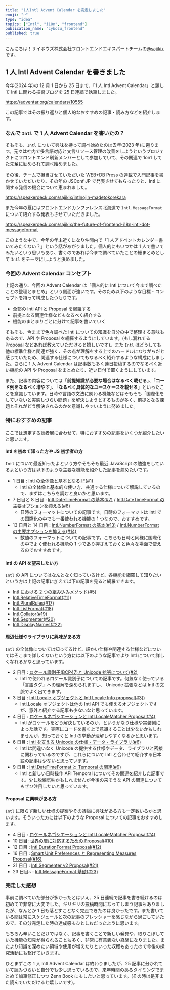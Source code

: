 ```yaml
---
title: "1人Intl Advent Calendar を完走しました"
emoji: "↩️"
type: "idea"
topics: ["Intl", "i18n", "frontend"]
publication_name: "cybozu_frontend"
published: true
---
```


こんにちは！サイボウズ株式会社フロントエンドエキスパートチームの[@sajikix](https://x.com/sajikix)です。

## 1 人 Intl Advent Calendar を書きました

今年(2024 年)の 12 月 1 日から 25 日まで、「1 人 Intl Advent Calendar」と題して Intl に関わる技術ブログを 25 日連続で執筆しました。

https://adventar.org/calendars/10555

この記事ではその振り返りと個人的なおすすめの記事・読み方などを紹介します。

### なんで `Intl` で 1 人 Advent Calendar を書いたの？

そもそも、`Intl` について興味を持って調べ始めたのは去年(2023 年)に遡ります。元々は社内で多言語対応と文言リソース管理の改善をしようというプロジェクトにフロントエンド刷新メンバーとして参加していて、その関連で 1on1 してた先輩に勧められて調べ始めました。

その後、チームで担当させていただいた WEB+DB Press の連載で入門記事を書かせていただいたり、その年の JSConf JP で発表させてもらったりと、Intl に関する発信の機会について恵まれました。

https://speakerdeck.com/sajikix/intlnojin-madetokorekara

また今年の夏にはフロントエンドカンファレンス北海道で `Intl.MessageFormat` について紹介する発表もさせていただきました。

https://speakerdeck.com/sajikix/the-future-of-frontend-i18n-intl-dot-messageformat

このような中で、今年の年末近くになり仲間内で「1 人アドベントカレンダー書いてみたくない？」という話があがりました。個人的にもいつかは 1 人で書いてみたいという思いもあり、書くのであれば今まで調べていたことの総まとめとして `Intl` をテーマにしようと決めました。

### 今回の Advent Calendar コンセプト

上記の通り、今回の Advent Calendar は「個人的に Intl について今まで調べたことの整理とまとめ」という側面が強いです。そのため以下のような目標・コンセプトを持って構成したつもりです。

- 全部の Intl API と Proposal を網羅する
- 前提となる関連仕様などもなるべく紹介する
- 機能のまとまりごとに分けて記事を書いていく

そもそも、今ままで色々調べた Intl についての知識を自分の中で整理する意味もあるので、API や Proposal を網羅するようにしています。(もし漏れてる Proposal などあれば教えていただけると嬉しいです)。また `Intl` はどうしても他の標準仕様と関連が強く、その点が理解をする上でのハードルになりがちだと感じていたため、関連する仕様についてもなるべく紹介するような構成にしました。さらに 1 人 Advent Calendar は記事数も多く連日投稿するのでなるべく近い機能の API や Proposal をまとめたり、近い日付で置くようにしています。

また、記事の内容については「**前提知識が必要な場合はなるべく載せる**」、「**コード例をなるべく増やす**」、「**なるべく具体的なユースケースを載せる**」といったことを意識しています。日時や言語の文法に関わる機能などはそもそも「国際化をしていないと実感しづらい問題」を解決しようとするものが多く、前提となる課題とそれがどう解決されるのかを意識しやすいように努めました。

### 特におすすめの記事

ここでは想定する読者層に合わせて、特におすすめの記事をいくつか紹介したいと思います。

#### Intl を初めて知った方や JS 初学者の方

`Intl` について最近知ったよという方やそもそも最近 JavaScript の勉強をしているよという方は以下のような主要な機能を紹介した記事を薦めたいです。

- 1 日目 : [Intl の全体像と基本となる IF(#1)](https://zenn.dev/sajikix/articles/intl-advent-calendar-24-01)
  - Intl の全体像と基本的な使い方、共通する仕様について解説しているので、まずはこちらを読むと良いかと思います。
- 7 日目と 8 日目 : [Intl.DateTimeFormat の基本(#7)](https://zenn.dev/sajikix/articles/intl-advent-calendar-24-07) / [Intl.DateTimeFormat の主要オプションを抑える(#8)](https://zenn.dev/sajikix/articles/intl-advent-calendar-24-08)
  - 日時のフォーマットについての記事です。日時のフォーマットは Intl での国際化の中でも一番使われる機能の 1 つなので、おすすめです。
- 13 日目と 14 日目 : [Intl.NumberFormat の基本(#13)](https://zenn.dev/sajikix/articles/intl-advent-calendar-24-13) / [Intl.NumberFormat の主要オプションを抑える(#14)](https://zenn.dev/sajikix/articles/intl-advent-calendar-24-14)
  - 数値のフォーマットについての記事です。こちらも日時と同様に国際化の中でよく使われる機能の 1 つであり押さえておくと色々な場面で使えるのでおすすめです。

#### Intl の API を望来したい方

`Intl` の API についてはなんとなく知っているけど、各機能を網羅して知りたいという方は上記の記事に加えて以下の記事を見ると網羅できます。

- [Intl における 2 つの組み込みメソッド(#5)](https://zenn.dev/sajikix/articles/intl-advent-calendar-24-05)
- [Intl.RelativeTimeFormat(#11)](https://zenn.dev/sajikix/articles/intl-advent-calendar-24-11)
- [Intl.PluralRules(#17)](https://zenn.dev/sajikix/articles/intl-advent-calendar-24-17)
- [Intl.ListFormat(#18)](https://zenn.dev/sajikix/articles/intl-advent-calendar-24-18)
- [Intl.Collator(#19)](https://zenn.dev/sajikix/articles/intl-advent-calendar-24-19)
- [Intl.Segmenter(#20)](https://zenn.dev/sajikix/articles/intl-advent-calendar-24-20)
- [Intl.DisplayNames(#22)](https://zenn.dev/sajikix/articles/intl-advent-calendar-24-22)

#### 周辺仕様やライブラリに興味がある方

`Intl` の全体像については知ってるけど、細かい仕様や関連する仕様などについてはそこまで詳しくないという方には以下のような記事でより Intl について詳しくなれるかなと思っています。

- 2 日目 : [ロケール識別子(BCP47)と Unicode 拡張について(#2)](https://zenn.dev/sajikix/articles/intl-advent-calendar-24-02)
  - Intl で使われるロケール識別子についての記事です。何気なく使っている「言語タグ」への理解を深められますし、 Unicode 拡張などは Intl の文脈でよく出てきます。
- 3 日目 : [Intl.Locale オブジェクトと Intl Locale Info proposal(#3))](https://zenn.dev/sajikix/articles/intl-advent-calendar-24-03)
  - Intl.Locale オブジェクトは他の Intl API でも使えるオブジェクトですが、意外と紹介する記事も少ないなと思っています。
- 4 日目 : [ロケールネゴシエーションと Intl.LocaleMatcher Proposal(#4)](https://zenn.dev/sajikix/articles/intl-advent-calendar-24-04)
  - Intl がロケールをどう解決しているのか、というかなり仕様や実装側によった話です。実際にコードを書く上で意識することは少ないかもしれませんが、知っておくと Intl の挙動が理解しやすくなるかと思います。
- 6 日目 : [Intl を支える Unicode の仕様・データ・ライブラリ(#6)](https://zenn.dev/sajikix/articles/intl-advent-calendar-24-06)
  - Intl は間違いなく Unicode の提供する仕様やデータ、ライブラリと密接に関わっているのですが、これらについて Intl と合わせて紹介する日本語の記事は少ないと思っています。
- 9 日目 : [Intl.DateTimeFormat と Temporal の関連(#9)](https://zenn.dev/sajikix/articles/intl-advent-calendar-24-09)
  - Intl と新しい日時操作 API Temporal についてその関連を紹介した記事です。少し脱線気味かもしれませんが今後の来そうな API の関連についてもぜひ注目したいと思っています。

#### Proposal に興味がある方

`Intl` に限らず新しい仕様の提案やその議論に興味がある方も一定数いるかと思います。そういった方には以下のような Proposal についての記事をおすすめします。

- 4 日目 : [ロケールネゴシエーションと Intl.LocaleMatcher Proposal(#4)](https://zenn.dev/sajikix/articles/intl-advent-calendar-24-04)
- 10 日目: [世界の暦に対応するための Proposal(#10)](https://zenn.dev/sajikix/articles/intl-advent-calendar-24-10)
- 12 日目 : [Intl.DurationFormat Proposal(#12)](https://zenn.dev/sajikix/articles/intl-advent-calendar-24-12)
- 16 日目 : [Smart Unit Preferences と Representing Measures Proposal(#16)](https://zenn.dev/sajikix/articles/intl-advent-calendar-24-16)
- 21 日目 : [Intl.Segmenter v2 Proposal(#21)](https://zenn.dev/sajikix/articles/intl-advent-calendar-24-21)
- 23 日目~ : [Intl.MessageFormat 基礎(#23)](https://zenn.dev/sajikix/articles/intl-advent-calendar-24-23)

### 完走した感想

事前に調べていた部分が多かったとはいえ、25 日連続で記事を書き続けるのは初めてで非常に大変でした。ギリギリの投稿時間になってしまう記事もありましたが、なんとか 1 日も落とすことなく完走できたのは良かったです。また書いている間は常にスケジュールと次の記事のプレッシャーを感じながら過ごしていたので、その分完走した時の達成感もひとしおだったように思います。

もちろん辛いことだけではなく、記事を書くことで新しい発見や、取りこぼしていた機能の知見が得られることも多く、非常に有意義ない経験になりました。またより知識を深めたい領域や使用が増えたりといった収穫もあったので今後の探究活動にも繋げていきます。

ひとまずこの 1 人 Intl Advent Calendar は終わりましたが、25 記事に分かれていて読みづらいと自分でも少し思っているので、来年時間のあるタイミングでまとめて加筆修正しつつ Zenn Book にもしたいと思っています。(その時は是非また読んでいただけると嬉しいです)。
